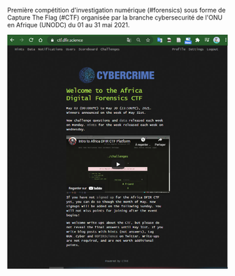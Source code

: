 Première compétition d'investigation numérique (#forensics) sous forme de Capture The Flag (#CTF) organisée par la branche cybersecurité de l'ONU en Afrique (UNODC) du 01 au 31 mai 2021.   

  
![Africa Digital Forensics CTF](https://github.com/nanamou224/CTF-writeup/blob/main/2021%20-%20Africa%20Digital%20Forensics%20CTF/Screenshots/Africa%20DFIR%20Science.PNG)
